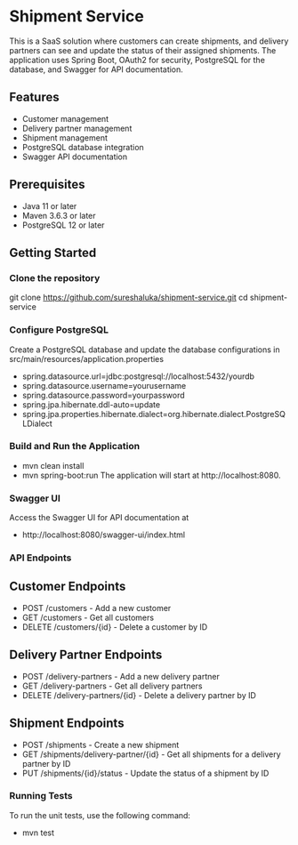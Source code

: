 # Shipment Service

This is a SaaS solution where customers can create shipments, and delivery partners can see and update the status of their assigned shipments. The application uses Spring Boot, OAuth2 for security, PostgreSQL for the database, and Swagger for API documentation.

## Features

- Customer management
- Delivery partner management
- Shipment management 
- PostgreSQL database integration
- Swagger API documentation

## Prerequisites

- Java 11 or later
- Maven 3.6.3 or later
- PostgreSQL 12 or later

## Getting Started

### Clone the repository
 
git clone https://github.com/sureshaluka/shipment-service.git
cd shipment-service


###  Configure PostgreSQL
Create a PostgreSQL database and update the database configurations in src/main/resources/application.properties
- spring.datasource.url=jdbc:postgresql://localhost:5432/yourdb
- spring.datasource.username=yourusername
- spring.datasource.password=yourpassword
- spring.jpa.hibernate.ddl-auto=update
- spring.jpa.properties.hibernate.dialect=org.hibernate.dialect.PostgreSQLDialect

### Build and Run the Application 
- mvn clean install
- mvn spring-boot:run
The application will start at http://localhost:8080.

### Swagger UI
Access the Swagger UI for API documentation at 
- http://localhost:8080/swagger-ui/index.html

### API Endpoints
## Customer Endpoints
- POST /customers - Add a new customer
- GET /customers - Get all customers
- DELETE /customers/{id} - Delete a customer by ID

## Delivery Partner Endpoints
- POST /delivery-partners - Add a new delivery partner
- GET /delivery-partners - Get all delivery partners
- DELETE /delivery-partners/{id} - Delete a delivery partner by ID

## Shipment Endpoints
- POST /shipments - Create a new shipment
- GET /shipments/delivery-partner/{id} - Get all shipments for a delivery partner by ID
- PUT /shipments/{id}/status - Update the status of a shipment by ID

### Running Tests
To run the unit tests, use the following command: 
- mvn test

 
